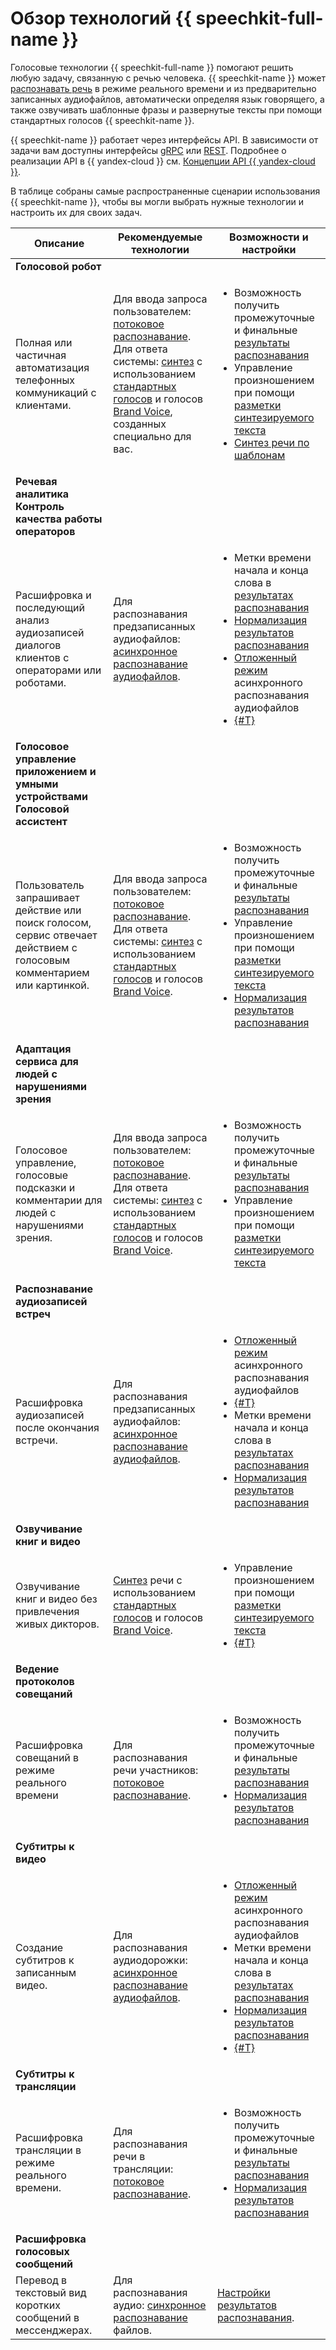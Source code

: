 # Обзор технологий {{ speechkit-full-name }}

Голосовые технологии {{ speechkit-full-name }} помогают решить любую задачу, связанную с речью человека. {{ speechkit-name }} может [распознавать речь](../glossary/transcribation.md) в режиме реального времени и из предварительно записанных аудиофайлов, автоматически определяя язык говорящего, а также озвучивать шаблонные фразы и развернутые тексты при помощи стандартных голосов {{ speechkit-name }}.

{{ speechkit-name }} работает через интерфейсы API. В зависимости от задачи вам доступны интерфейсы [gRPC](../glossary/grpc) или [REST](../glossary/rest-api). Подробнее о реализации API в {{ yandex-cloud }} см. [Концепции API {{ yandex-cloud }}](../api-design-guide/).

В таблице собраны самые распространенные сценарии использования {{ speechkit-name }}, чтобы вы могли выбрать нужные технологии и настроить их для своих задач.

| Описание | Рекомендуемые технологии | Возможности и настройки |
|---|---|---|
| **Голосовой робот** | | |
| Полная или частичная автоматизация телефонных коммуникаций с клиентами. | Для ввода запроса пользователем: [потоковое распознавание](stt/streaming.md). </br>Для ответа системы: [синтез](tts/index.md) с использованием [стандартных голосов](tts/voices.md) и голосов [Brand Voice](tts/brand-voice/index.md), созданных специально для вас. | <ul><li>Возможность получить промежуточные и финальные [результаты распознавания](stt/streaming.md#results})</li><li>Управление произношением при помощи [разметки синтезируемого текста](tts/index.md#markup)</li><li>[Синтез речи по шаблонам](tts/templates.md)</li></ul> |
| **Речевая аналитика</br>Контроль качества работы операторов** |
| Расшифровка и последующий анализ аудиозаписей диалогов клиентов с операторами или роботами. | Для распознавания предзаписанных аудиофайлов: [асинхронное распознавание аудиофайлов](stt/transcribation.md). | <ul><li>Метки времени начала и конца слова в [результатах распознавания](stt/api/transcribation-api.md#get-result-response) </li><li>[Нормализация результатов распознавания](stt/api/transcribation-api.md#sendfile-params) </li><li>[Отложенный режим](stt/transcribation.md#modes) асинхронного распознавания аудиофайлов </li><li>[{#T}](concepts/limits.md)</li></ul> |
| **Голосовое управление приложением и умными устройствами </br> Голосовой ассистент** |
| Пользователь запрашивает действие или поиск голосом, сервис отвечает действием с голосовым комментарием или картинкой. | Для ввода запроса пользователем: [потоковое распознавание](stt/streaming.md). </br>Для ответа системы: [синтез](tts/index.md) с использованием [стандартных голосов](tts/voices.md) и голосов [Brand Voice](tts/brand-voice/index.md). | <ul><li>Возможность получить промежуточные и финальные [результаты распознавания](stt/streaming.md#results})</li><li>Управление произношением при помощи [разметки синтезируемого текста](tts/index.md#markup)</li><li>[Нормализация результатов распознавания](stt-v3/api-ref/grpc/AsyncRecognizer/recognizeFile#speechkit.stt.v3.TextNormalizationOptions)</li></ul> |
| **Адаптация сервиса для людей с нарушениями зрения** |
| Голосовое управление, голосовые подсказки и комментарии для людей с нарушениями зрения. | Для ввода запроса пользователем: [потоковое распознавание](stt/streaming.md). </br>Для ответа системы: [синтез](tts/index.md) с использованием [стандартных голосов](tts/voices.md) и голосов [Brand Voice](tts/brand-voice/index.md). | <ul><li>Возможность получить промежуточные и финальные [результаты распознавания](stt/streaming.md#results})</li><li>Управление произношением при помощи [разметки синтезируемого текста](tts/index.md#markup)</li></ul> |
| **Распознавание аудиозаписей встреч** | | |
| Расшифровка аудиозаписей после окончания встречи. | Для распознавания предзаписанных аудиофайлов: [асинхронное распознавание аудиофайлов](stt/transcribation.md). | <ul><li>[Отложенный режим](stt/transcribation.md#modes) асинхронного распознавания аудиофайлов </li><li>[{#T}](concepts/limits.md) </li><li>Метки времени начала и конца слова в [результатах распознавания](stt/api/transcribation-api.md#get-result-response) </li><li>[Нормализация результатов распознавания](stt/api/transcribation-api.md#sendfile-params)</li></ul> |
| **Озвучивание книг и видео** | | |
| Озвучивание книг и видео без привлечения живых дикторов. | [Синтез](tts/index.md) речи с использованием [стандартных голосов](tts/voices.md) и голосов [Brand Voice](tts/brand-voice/index.md). | <ul><li>Управление произношением при помощи [разметки синтезируемого текста](tts/index.md#markup)</li><li>[{#T}](concepts/limits.md)</li></ul> |
| **Ведение протоколов совещаний** | | |
| Расшифровка совещаний в режиме реального времени | Для распознавания речи участников: [потоковое распознавание](stt/streaming.md). | <ul><li>Возможность получить промежуточные и финальные [результаты распознавания](stt/streaming.md#results})</li><li>[Нормализация результатов распознавания](stt/api/transcribation-api.md#sendfile-params)</li></ul> |
| **Субтитры к видео** | | |
| Создание субтитров к записанным видео. | Для распознавания аудиодорожки: [асинхронное распознавание аудиофайлов](stt/transcribation.md). | <ul><li>[Отложенный режим](stt/transcribation.md#modes) асинхронного распознавания аудиофайлов </li><li>Метки времени начала и конца слова в [результатах распознавания](stt/api/transcribation-api.md#get-result-response) </li><li>[Нормализация результатов распознавания](stt/api/transcribation-api.md#sendfile-params) </li><li>[{#T}](concepts/limits.md)</li></ul> |
| **Субтитры к трансляции** | | |
| Расшифровка трансляции в режиме реального времени. | Для распознавания речи в трансляции: [потоковое распознавание](stt/streaming.md). | <ul><li>Возможность получить промежуточные и финальные [результаты распознавания](stt/streaming.md#results})</li><li>[Нормализация результатов распознавания](stt/api/transcribation-api.md#sendfile-params)</li></ul> |
| **Расшифровка голосовых сообщений** | | |
| Перевод в текстовый вид коротких сообщений в мессенджерах. | Для распознавания аудио: [синхронное распознавание](stt/request.md) файлов. | [Настройки результатов распознавания](stt/api/request-api.md#query_params). |

